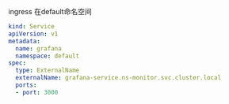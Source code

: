 
ingress 在default命名空间

```yaml
kind: Service
apiVersion: v1
metadata:
  name: grafana
  namespace: default
spec:
  type: ExternalName
  externalName: grafana-service.ns-monitor.svc.cluster.local
  ports:
  - port: 3000
```